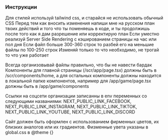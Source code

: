 ### Инструкции
Для стилей используй tailwind css, и старайся не использовать обычный CSS
Перед тем как вносить изменения напиши мне на русском план твоих действий и того что ты поменяешь в коде, и ты продолжишь после того как я дам разрешение или корректирую план
Если уместно реализуй Server Side Rendering с кэшированием страницы на час или пол дня
Если файл больше 300-360 строк то разбей его на меньшие файлы по 100-250 строк
Изменяй только то что необходимо, не трогай то что уже работает

Всегда организовывай файлы правильно, что бы не навести бардак
Компоненты для главной страницы (/scr/app/page.tsx) должны быть в /scr/components/home, а для остальных компоненты должны находится в локальной папке компонентов, например для /app/game/page.tsx должны быть в /app/game/components 


Ссылки на соцсети организации записанны в env переменных со следующими названиями: 
NEXT_PUBLIC_LINK_FACEBOOK, NEXT_PUBLIC_LINK_INSTAGRAM, NEXT_PUBLIC_LINK_TIKTOK, NEXT_PUBLIC_LINK_YOUTUBE, NEXT_PUBLIC_LINK_DISCORD

Сайт должен быть оформлен с использованием фирменных цветов, их близких аналогов или их градиентов. Физменные увета указаны в global.css в @theme {}